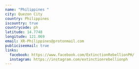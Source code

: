 ```yaml
---
name: "Philippines "
city: Quezon City
country: Philippines
iscountry: true
countrycode: ph
latitude: 14.7748
longitude: 121.069
email: XR-Philippines@protonmail.com
publiciseemail: true
links:
  facebook: https://www.facebook.com/ExtinctionRebellionPH/
  instagram: https://instagram.com/extinctionrebellionph
---
```

